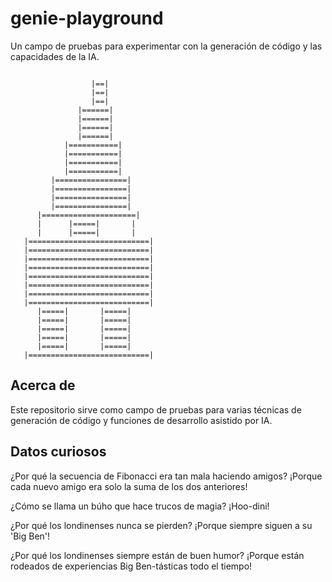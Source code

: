 # genie-playground

Un campo de pruebas para experimentar con la generación de código y las capacidades de la IA.

```
                      
                  |==|
                  |==|
                  |==|
               |======|
               |======|
               |======|
               |======|
            |===========|
            |===========|
            |===========|
            |===========|
         |================|
         |================|
         |================|
         |================|
      |=====================|
      |      |=====|       |
      |      |=====|       |
   |===========================|
   |===========================|
   |===========================|
   |===========================|
   |===========================|
   |===========================|
   |===========================|
   |===========================|
      |=====|       |=====|
      |=====|       |=====|
      |=====|       |=====|
      |=====|       |=====|
      |=====|       |=====|
   |===========================|
```

## Acerca de

Este repositorio sirve como campo de pruebas para varias técnicas de generación de código y funciones de desarrollo asistido por IA.

## Datos curiosos

¿Por qué la secuencia de Fibonacci era tan mala haciendo amigos?
¡Porque cada nuevo amigo era solo la suma de los dos anteriores!

¿Cómo se llama un búho que hace trucos de magia? ¡Hoo-dini!

¿Por qué los londinenses nunca se pierden? ¡Porque siempre siguen a su 'Big Ben'!

¿Por qué los londinenses siempre están de buen humor? ¡Porque están rodeados de experiencias Big Ben-tásticas todo el tiempo!
